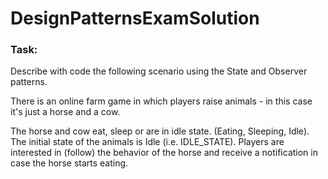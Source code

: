 # DesignPatternsExamSolution

### Task:

Describe with code the following scenario using the State and Observer patterns.

There is an online farm game in which players raise animals - in this case it's just a horse and a cow.

The horse and cow eat, sleep or are in idle state. (Eating, Sleeping, Idle).
The initial state of the animals is Idle (i.e. IDLE_STATE).
Players are interested in (follow) the behavior of the horse and receive a notification in case the horse starts eating.
